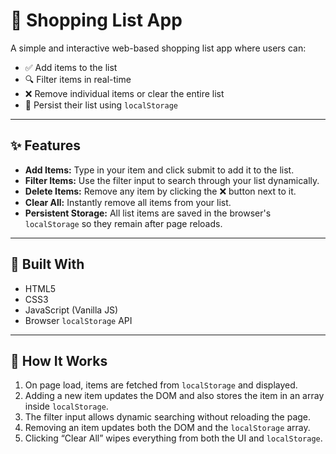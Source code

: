 # 🛒 Shopping List App

A simple and interactive web-based shopping list app where users can:

- ✅ Add items to the list  
- 🔍 Filter items in real-time  
- ❌ Remove individual items or clear the entire list  
- 💾 Persist their list using `localStorage`

---

## ✨ Features

- **Add Items:** Type in your item and click submit to add it to the list.
- **Filter Items:** Use the filter input to search through your list dynamically.
- **Delete Items:** Remove any item by clicking the ❌ button next to it.
- **Clear All:** Instantly remove all items from your list.
- **Persistent Storage:** All list items are saved in the browser's `localStorage` so they remain after page reloads.

---

## 🧱 Built With

- HTML5  
- CSS3  
- JavaScript (Vanilla JS)  
- Browser `localStorage` API

---

## 📂 How It Works

1. On page load, items are fetched from `localStorage` and displayed.
2. Adding a new item updates the DOM and also stores the item in an array inside `localStorage`.
3. The filter input allows dynamic searching without reloading the page.
4. Removing an item updates both the DOM and the `localStorage` array.
5. Clicking “Clear All” wipes everything from both the UI and `localStorage`.


